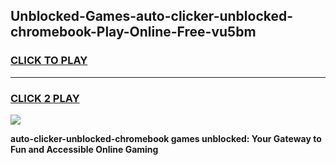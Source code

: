
## Unblocked-Games-auto-clicker-unblocked-chromebook-Play-Online-Free-vu5bm
<h3>
<a href="https://premium76.site?title=auto-clicker-unblocked-chromebook&ref=26A">CLICK TO PLAY</a></h3>
<hr>

<h3>
<a href="https://premium76.site?title=auto-clicker-unblocked-chromebook&ref=26A">CLICK 2 PLAY</a>
  
</h3>

<a href="https://premium76.site?title=auto-clicker-unblocked-chromebook&ref=26A"><img src="https://clearcache.store/games.png"></a>


**auto-clicker-unblocked-chromebook games unblocked: Your Gateway to Fun and Accessible Online Gaming**
